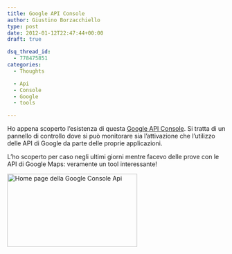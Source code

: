 ```yaml
---
title: Google API Console
author: Giustino Borzacchiello
type: post
date: 2012-01-12T22:47:44+00:00
draft: true

dsq_thread_id:
  - 778475851
categories:
  - Thoughts

  - Api
  - Console
  - Google
  - tools

---
```

Ho appena scoperto l&#8217;esistenza di questa [Google API Console][1]. Si tratta di un pannello di controllo dove si può monitorare sia l&#8217;attivazione che l&#8217;utilizzo delle API di Google da parte delle proprie applicazioni.

L&#8217;ho scoperto per caso negli ultimi giorni mentre facevo delle prove con le API di Google Maps: veramente un tool interessante!

[<img src="https://i2.wp.com/giustino.blog/wp-content/uploads/2012/01/GoogleConsoleApi-300x169.png?resize=300%2C169" alt="Home page della Google Console Api" title="GoogleConsoleApi" width="300" height="169" class="aligncenter size-medium wp-image-621" data-recalc-dims="1" />][2]

 [1]: https://code.google.com/apis/console
 [2]: https://i1.wp.com/giustino.blog/wp-content/uploads/2012/01/GoogleConsoleApi.png